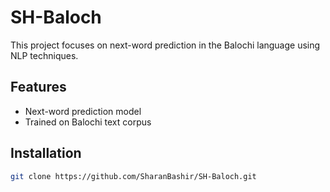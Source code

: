 # SH-Baloch

This project focuses on next-word prediction in the Balochi language using NLP techniques.

## Features

- Next-word prediction model
- Trained on Balochi text corpus

## Installation

```bash
git clone https://github.com/SharanBashir/SH-Baloch.git
